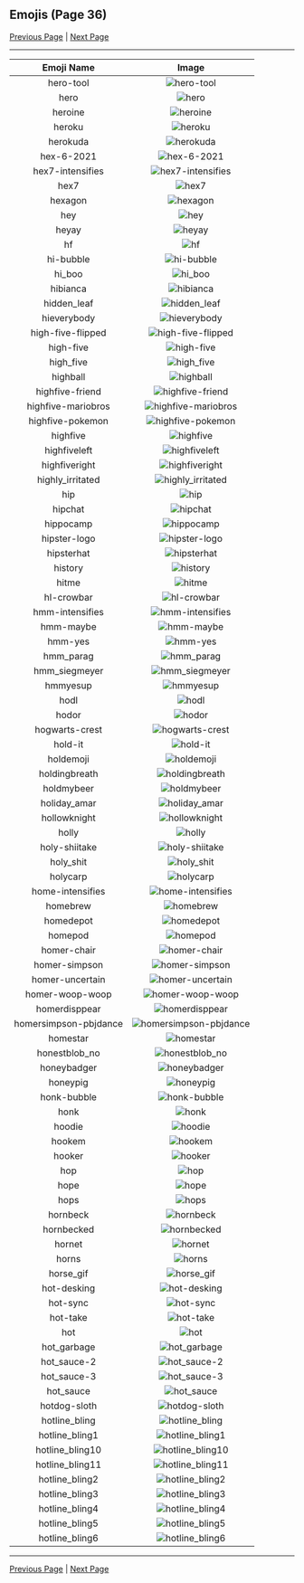 
  ## Emojis (Page 36)

  [Previous Page](/docs/hashicorp/page-h-0035.md)
   | [Next Page](/docs/hashicorp/page-h-0037.md)

  <hr />

  |Emoji Name|Image|
  | :-: | :-: |
  |hero-tool| ![hero-tool](/emojis/hashicorp/hero-tool.jpg)|
  |hero| ![hero](/emojis/hashicorp/hero.png)|
  |heroine| ![heroine](/emojis/hashicorp/heroine.gif)|
  |heroku| ![heroku](/emojis/hashicorp/heroku.png)|
  |herokuda| ![herokuda](/emojis/hashicorp/herokuda.png)|
  |hex-6-2021| ![hex-6-2021](/emojis/hashicorp/hex-6-2021.png)|
  |hex7-intensifies| ![hex7-intensifies](/emojis/hashicorp/hex7-intensifies.gif)|
  |hex7| ![hex7](/emojis/hashicorp/hex7.png)|
  |hexagon| ![hexagon](/emojis/hashicorp/hexagon.png)|
  |hey| ![hey](/emojis/hashicorp/hey.png)|
  |heyay| ![heyay](/emojis/hashicorp/heyay.png)|
  |hf| ![hf](/emojis/hashicorp/hf.gif)|
  |hi-bubble| ![hi-bubble](/emojis/hashicorp/hi-bubble.gif)|
  |hi_boo| ![hi_boo](/emojis/hashicorp/hi_boo.gif)|
  |hibianca| ![hibianca](/emojis/hashicorp/hibianca.png)|
  |hidden_leaf| ![hidden_leaf](/emojis/hashicorp/hidden_leaf.jpg)|
  |hieverybody| ![hieverybody](/emojis/hashicorp/hieverybody.png)|
  |high-five-flipped| ![high-five-flipped](/emojis/hashicorp/high-five-flipped.gif)|
  |high-five| ![high-five](/emojis/hashicorp/high-five.gif)|
  |high_five| ![high_five](/emojis/hashicorp/high_five.jpg)|
  |highball| ![highball](/emojis/hashicorp/highball.png)|
  |highfive-friend| ![highfive-friend](/emojis/hashicorp/highfive-friend.png)|
  |highfive-mariobros| ![highfive-mariobros](/emojis/hashicorp/highfive-mariobros.png)|
  |highfive-pokemon| ![highfive-pokemon](/emojis/hashicorp/highfive-pokemon.gif)|
  |highfive| ![highfive](/emojis/hashicorp/highfive.png)|
  |highfiveleft| ![highfiveleft](/emojis/hashicorp/highfiveleft.gif)|
  |highfiveright| ![highfiveright](/emojis/hashicorp/highfiveright.gif)|
  |highly_irritated| ![highly_irritated](/emojis/hashicorp/highly_irritated.png)|
  |hip| ![hip](/emojis/hashicorp/hip.png)|
  |hipchat| ![hipchat](/emojis/hashicorp/hipchat.png)|
  |hippocamp| ![hippocamp](/emojis/hashicorp/hippocamp.png)|
  |hipster-logo| ![hipster-logo](/emojis/hashicorp/hipster-logo.png)|
  |hipsterhat| ![hipsterhat](/emojis/hashicorp/hipsterhat.jpg)|
  |history| ![history](/emojis/hashicorp/history.png)|
  |hitme| ![hitme](/emojis/hashicorp/hitme.jpg)|
  |hl-crowbar| ![hl-crowbar](/emojis/hashicorp/hl-crowbar.png)|
  |hmm-intensifies| ![hmm-intensifies](/emojis/hashicorp/hmm-intensifies.gif)|
  |hmm-maybe| ![hmm-maybe](/emojis/hashicorp/hmm-maybe.gif)|
  |hmm-yes| ![hmm-yes](/emojis/hashicorp/hmm-yes.gif)|
  |hmm_parag| ![hmm_parag](/emojis/hashicorp/hmm_parag.jpg)|
  |hmm_siegmeyer| ![hmm_siegmeyer](/emojis/hashicorp/hmm_siegmeyer.png)|
  |hmmyesup| ![hmmyesup](/emojis/hashicorp/hmmyesup.gif)|
  |hodl| ![hodl](/emojis/hashicorp/hodl.jpg)|
  |hodor| ![hodor](/emojis/hashicorp/hodor.png)|
  |hogwarts-crest| ![hogwarts-crest](/emojis/hashicorp/hogwarts-crest.png)|
  |hold-it| ![hold-it](/emojis/hashicorp/hold-it.png)|
  |holdemoji| ![holdemoji](/emojis/hashicorp/holdemoji.png)|
  |holdingbreath| ![holdingbreath](/emojis/hashicorp/holdingbreath.gif)|
  |holdmybeer| ![holdmybeer](/emojis/hashicorp/holdmybeer.jpg)|
  |holiday_amar| ![holiday_amar](/emojis/hashicorp/holiday_amar.jpg)|
  |hollowknight| ![hollowknight](/emojis/hashicorp/hollowknight.png)|
  |holly| ![holly](/emojis/hashicorp/holly.png)|
  |holy-shiitake| ![holy-shiitake](/emojis/hashicorp/holy-shiitake.png)|
  |holy_shit| ![holy_shit](/emojis/hashicorp/holy_shit.jpg)|
  |holycarp| ![holycarp](/emojis/hashicorp/holycarp.png)|
  |home-intensifies| ![home-intensifies](/emojis/hashicorp/home-intensifies.gif)|
  |homebrew| ![homebrew](/emojis/hashicorp/homebrew.png)|
  |homedepot| ![homedepot](/emojis/hashicorp/homedepot.jpg)|
  |homepod| ![homepod](/emojis/hashicorp/homepod.png)|
  |homer-chair| ![homer-chair](/emojis/hashicorp/homer-chair.gif)|
  |homer-simpson| ![homer-simpson](/emojis/hashicorp/homer-simpson.png)|
  |homer-uncertain| ![homer-uncertain](/emojis/hashicorp/homer-uncertain.gif)|
  |homer-woop-woop| ![homer-woop-woop](/emojis/hashicorp/homer-woop-woop.gif)|
  |homerdisppear| ![homerdisppear](/emojis/hashicorp/homerdisppear.gif)|
  |homersimpson-pbjdance| ![homersimpson-pbjdance](/emojis/hashicorp/homersimpson-pbjdance.gif)|
  |homestar| ![homestar](/emojis/hashicorp/homestar.jpg)|
  |honestblob_no| ![honestblob_no](/emojis/hashicorp/honestblob_no.png)|
  |honeybadger| ![honeybadger](/emojis/hashicorp/honeybadger.png)|
  |honeypig| ![honeypig](/emojis/hashicorp/honeypig.jpg)|
  |honk-bubble| ![honk-bubble](/emojis/hashicorp/honk-bubble.gif)|
  |honk| ![honk](/emojis/hashicorp/honk.png)|
  |hoodie| ![hoodie](/emojis/hashicorp/hoodie.png)|
  |hookem| ![hookem](/emojis/hashicorp/hookem.png)|
  |hooker| ![hooker](/emojis/hashicorp/hooker.png)|
  |hop| ![hop](/emojis/hashicorp/hop.gif)|
  |hope| ![hope](/emojis/hashicorp/hope.jpg)|
  |hops| ![hops](/emojis/hashicorp/hops.png)|
  |hornbeck| ![hornbeck](/emojis/hashicorp/hornbeck.png)|
  |hornbecked| ![hornbecked](/emojis/hashicorp/hornbecked.png)|
  |hornet| ![hornet](/emojis/hashicorp/hornet.png)|
  |horns| ![horns](/emojis/hashicorp/horns.png)|
  |horse_gif| ![horse_gif](/emojis/hashicorp/horse_gif.gif)|
  |hot-desking| ![hot-desking](/emojis/hashicorp/hot-desking.png)|
  |hot-sync| ![hot-sync](/emojis/hashicorp/hot-sync.gif)|
  |hot-take| ![hot-take](/emojis/hashicorp/hot-take.png)|
  |hot| ![hot](/emojis/hashicorp/hot.png)|
  |hot_garbage| ![hot_garbage](/emojis/hashicorp/hot_garbage.png)|
  |hot_sauce-2| ![hot_sauce-2](/emojis/hashicorp/hot_sauce-2.png)|
  |hot_sauce-3| ![hot_sauce-3](/emojis/hashicorp/hot_sauce-3.png)|
  |hot_sauce| ![hot_sauce](/emojis/hashicorp/hot_sauce.png)|
  |hotdog-sloth| ![hotdog-sloth](/emojis/hashicorp/hotdog-sloth.png)|
  |hotline_bling| ![hotline_bling](/emojis/hashicorp/hotline_bling.gif)|
  |hotline_bling1| ![hotline_bling1](/emojis/hashicorp/hotline_bling1.jpg)|
  |hotline_bling10| ![hotline_bling10](/emojis/hashicorp/hotline_bling10.jpg)|
  |hotline_bling11| ![hotline_bling11](/emojis/hashicorp/hotline_bling11.jpg)|
  |hotline_bling2| ![hotline_bling2](/emojis/hashicorp/hotline_bling2.jpg)|
  |hotline_bling3| ![hotline_bling3](/emojis/hashicorp/hotline_bling3.jpg)|
  |hotline_bling4| ![hotline_bling4](/emojis/hashicorp/hotline_bling4.jpg)|
  |hotline_bling5| ![hotline_bling5](/emojis/hashicorp/hotline_bling5.jpg)|
  |hotline_bling6| ![hotline_bling6](/emojis/hashicorp/hotline_bling6.jpg)|

  <hr/>
  
  [Previous Page](/docs/hashicorp/page-h-0035.md)
   | [Next Page](/docs/hashicorp/page-h-0037.md)